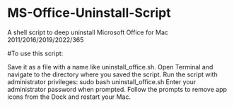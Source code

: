 # MS-Office-Uninstall-Script
A shell script to deep uninstall Microsoft Office for Mac 2011/2016/2019/2022/365

#To use this script:

Save it as a file with a name like uninstall_office.sh.
Open Terminal and navigate to the directory where you saved the script.
Run the script with administrator privileges: sudo bash uninstall_office.sh
Enter your administrator password when prompted.
Follow the prompts to remove app icons from the Dock and restart your Mac.
